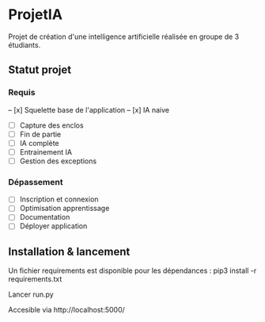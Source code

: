 # ProjetIA
Projet de création d'une intelligence artificielle réalisée en groupe de 3 étudiants.


## Statut projet
### Requis
– [x] Squelette base de l'application
– [x] IA naive
- [ ] Capture des enclos
- [ ] Fin de partie
- [ ] IA complète
- [ ] Entrainement IA
- [ ] Gestion des exceptions
### Dépassement
- [ ] Inscription et connexion
- [ ] Optimisation apprentissage 
- [ ] Documentation
- [ ] Déployer application

## Installation & lancement

Un fichier requirements est disponible pour les dépendances :
pip3 install -r requirements.txt

Lancer run.py

Accesible via http://localhost:5000/


